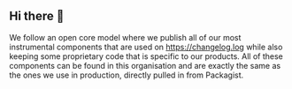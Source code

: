 ## Hi there 👋

We follow an open core model where we publish all of our most instrumental components that are used on https://changelog.log while also keeping some proprietary code that is specific to our products. All of these components can be found in this organisation and are exactly the same as the ones we use in production, directly pulled in from Packagist.
